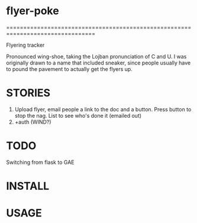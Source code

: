 flyer-poke
================================================================================
================================================================================

Flyering tracker

Pronounced wing-shoe, taking the Lojban pronunciation of C and U. I was originally drawn to a name that included sneaker, since people usually have to pound the pavement to actually get the flyers up. 


STORIES
================================================================================
1. Upload flyer, email people a link to the doc and a button. Press button to
   stop the nag. List to see who's done it (emailed out)
2. +auth (WIND?)


TODO
================================================================================

Switching from flask to GAE


INSTALL
================================================================================

USAGE
================================================================================

